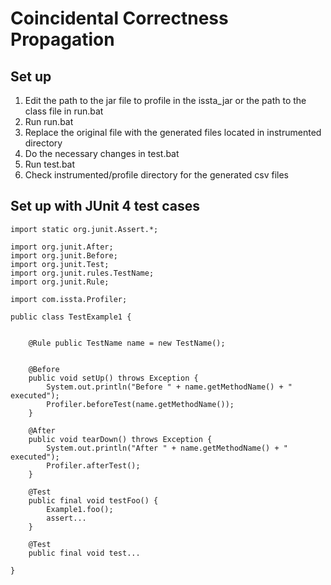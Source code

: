 # Coincidental Correctness Propagation

## Set up
1. Edit the path to the jar file to profile in the issta_jar or the path to the class file in run.bat
2. Run run.bat
3. Replace the original file with the generated files located in instrumented directory
4. Do the necessary changes in test.bat 
5. Run test.bat
6. Check instrumented/profile directory for the generated csv files


## Set up with JUnit 4 test cases
```
import static org.junit.Assert.*;

import org.junit.After;
import org.junit.Before;
import org.junit.Test;
import org.junit.rules.TestName;
import org.junit.Rule;

import com.issta.Profiler;

public class TestExample1 {
	

	@Rule public TestName name = new TestName();


	@Before
	public void setUp() throws Exception {
		System.out.println("Before " + name.getMethodName() + " executed");
		Profiler.beforeTest(name.getMethodName());
	}

	@After
	public void tearDown() throws Exception {
		System.out.println("After " + name.getMethodName() + " executed");
		Profiler.afterTest();
	}

	@Test
	public final void testFoo() {
		Example1.foo();
		assert...
	}

	@Test
	public final void test...

}
```



